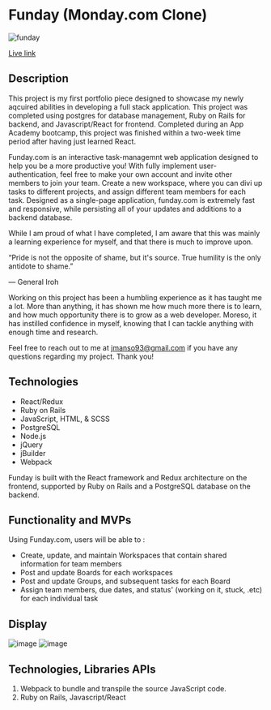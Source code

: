 # Funday (Monday.com Clone)
![funday](https://user-images.githubusercontent.com/63963324/154087129-c97df329-888d-4ce3-8091-84534f80c04e.png)

[Live link](https://funday-aa.herokuapp.com/?#) 

## Description 

This project is my first portfolio piece designed to showcase my newly aqcuired abilities in developing a full stack application. This project was completed
using postgres for database management, Ruby on Rails for backend, and Javascript/React for frontend. Completed during an App Academy bootcamp, this project was 
finished within a two-week time period after having just learned React. 

Funday.com is an interactive task-managemnt web application designed to help you be a more productive you! With fully implement user-authentication, feel
free to make your own account and invite other members to join your team. Create a new workspace, where you can divi up tasks to different projects, and assign
different team members for each task. Designed as a single-page application, funday.com is extremely fast and responsive,
while persisting all of your updates and additions to a backend database. 

While I am proud of what I have completed, I am aware that this was mainly a learning experience for myself, and that there is much to improve upon.

“Pride is not the opposite of shame, but it's source. True humility is the only antidote to shame.”

― General Iroh

Working on this project has been a humbling experience as it has taught me a lot. More than anything, it has shown me how much more there is to 
learn, and how much opportunity there is to grow as a web developer. Moreso, it has instilled confidence in myself, knowing that I can tackle anything
with enough time and research. 

Feel free to reach out to me at jmanso93@gmail.com if you have any questions regarding my project. Thank you! 

## Technologies 

- React/Redux
- Ruby on Rails
- JavaScript, HTML, & SCSS
- PostgreSQL
- Node.js
- jQuery
- jBuilder
- Webpack

Funday is built with the React framework and Redux architecture on the frontend, supported by Ruby on Rails and a PostgreSQL database on the backend.

## Functionality and MVPs

Using Funday.com, users will be able to :

- Create, update, and maintain Workspaces that contain shared information for team members
- Post and update Boards for each workspaces
- Post and update Groups, and subsequent tasks for each Board
- Assign team members, due dates, and status' (working on it, stuck, .etc) for each individual task
 
## Display

![image](https://user-images.githubusercontent.com/63963324/149538578-d2beacbe-80a7-44c9-830c-b7d34f36403e.png)
![image](https://user-images.githubusercontent.com/63963324/149538761-44aca5de-78cd-4194-8d9b-0a574440c8e0.png)
 
## Technologies, Libraries APIs 

1. Webpack to bundle and transpile the source JavaScript code.
2. Ruby on Rails, Javascript/React
